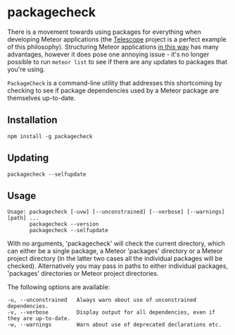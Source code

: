 # packagecheck

There is a movement towards using packages for everything when developing Meteor applications (the [Telescope][1] project is a perfect example of this philosophy). Structuring Meteor applications [in this way][2] has many advantages, however it does pose one annoying issue - it's no longer possible to run `meteor list` to see if there are any updates to packages that you're using.

`PackageCheck` is a command-line utility that addresses this shortcoming by checking to see if package dependencies used by a Meteor package are themselves up-to-date.

## Installation

    npm install -g packagecheck

## Updating

	packagecheck --selfupdate

## Usage

    Usage: packagecheck [-uvw] [--unconstrained] [--verbose] [--warnings] [path] ...
           packagecheck --version
           packagecheck --selfupdate

With no arguments, 'packagecheck' will check the current directory, which can either be a single package, a Meteor 'packages' directory or a Meteor project directory (in the latter two cases all the individual packages will be checked).
Alternatively you may pass in paths to either individual packages, 'packages' directories or Meteor project directories.

The following options are available:

    -u, --unconstrained   Always warn about use of unconstrained dependencies.
	-v, --verbose         Display output for all dependencies, even if they are up-to-date.
    -w, --warnings        Warn about use of deprecated declarations etc.

[1]: https://github.com/TelescopeJS/Telescope
[2]: https://meteor.hackpad.com/Building-Large-Apps-Tips-d8PQ848nLyE

